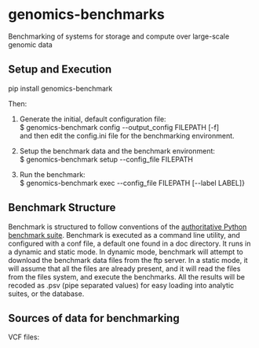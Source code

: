 # genomics-benchmarks
Benchmarking of systems for storage and compute over large-scale genomic data

## Setup and Execution  

pip install genomics-benchmark

Then:  

1. Generate the initial, default configuration file:  
$ genomics-benchmark config --output_config FILEPATH [-f]  
and then edit the config.ini file for the benchmarking environment.  

2. Setup the benchmark data and the benchmark environment:  
$ genomics-benchmark  setup --config_file FILEPATH  

3. Run the benchmark:   
$ genomics-benchmark exec --config_file FILEPATH [--label LABEL]}

## Benchmark Structure 

Benchmark is structured to follow conventions of the [authoritative Python benchmark suite](http://pyperformance.readthedocs.io/index.html).
Benchmark is executed as a command line utility, and configured with a conf file, a default one found in a doc directory.
It runs in a dynamic and static mode. In dynamic mode, benchmark will attempt to download the benchmark data files from the ftp server. In a static mode, it will assume that all the files are already present, and it will read the files from the files system, and execute the benchmarks. All the results will be recoded as .psv (pipe separated values) for easy loading into analytic suites, or the database. 


## Sources of data for benchmarking

VCF files:
